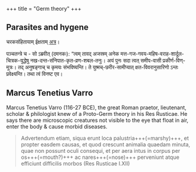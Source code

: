 +++
title = "Germ theory"
+++

## Parasites and hygene
चरकसंहितायाम् ईक्षताम् [अत्र](/notes/biology/organism/health/hindu/charaka-saMhitA/parasites/)।

पञ्चतन्त्रे च - सो ऽब्रवीत् (दमनकः): “त्वम् तावद् अजस्रम् अनेक मत्त-गज-गवय-महिष-वराह-शार्दूल-चित्रक-युद्धेषु नख-दन्त-संनिपात-कृत-व्रण-शबल-तनुः। अयं पुनः सदा त्वत् समीप-वासी प्रकीर्ण-विण्-मूत्रः। तद् अनुषङ्गाच् च कृमयः संभविष्यन्ति। ते युष्मच्-छरीर-सामीप्यात् क्षत-विवरानुसारिणो ऽन्तः प्रवेक्ष्यन्ति। तथा त्वं विनष्ट एव।

## Marcus Tenetius Varro
Marcus Tenetius Varro (116-27 BCE), the great Roman praetor, lieutenant, scholar & philologist knew of a Proto-Germ theory in his Res Rusticae. He says there are microscopic creatures not visible to the eye that float in air, enter the body & cause morbid diseases.

> Advertendum etiam, siqua erunt loca palustria+++(=marshy)+++, et propter easdem causas, et quod crescunt animalia quaedam minuta, quae non possunt oculi consequi, et per aera intus in corpus per os+++(=mouth?)+++ ac nares+++(=nose)+++ perveniunt atque efficiunt difficilis morbos
> (Res Rusticae I.XII)


